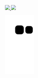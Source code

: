
<div>
<a href="https://github.com/NicolasCBV">
<img height="180em" src="https://github-readme-stats.vercel.app/api/top-langs/?username=NicolasCBV&layout=compact&langs_count=7&theme=dracula"/>
<img height="180em" src="https://github-readme-stats.vercel.app/api?username=NicolasCBV&show_icons=true&theme=dracula&include_all_commits=true&count_private=true"/>
</div>

![Snake animation](https://github.com/NicolasCBV/NicolasCBV/blob/output/github-contribution-grid-snake.svg)
